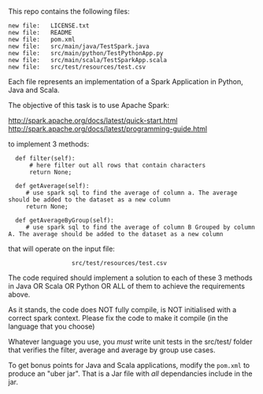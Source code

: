 This repo contains the following files:


	new file:   LICENSE.txt
	new file:   README
	new file:   pom.xml
	new file:   src/main/java/TestSpark.java
	new file:   src/main/python/TestPythonApp.py
	new file:   src/main/scala/TestSparkApp.scala
	new file:   src/test/resources/test.csv

Each file represents an implementation of a Spark Application in Python, Java and Scala.

The objective of this task is to use Apache Spark:

http://spark.apache.org/docs/latest/quick-start.html
http://spark.apache.org/docs/latest/programming-guide.html

to implement 3 methods:

      def filter(self):
          # here filter out all rows that contain characters
          return None;

      def getAverage(self):
         # use spark sql to find the average of column a. The average should be added to the dataset as a new column
         return None;

      def getAverageByGroup(self):
         # use spark sql to find the average of column B Grouped by column A. The average should be added to the dataset as a new column
      
that will operate on the input file:
            
                      src/test/resources/test.csv

The code required should implement a solution to each of these 3 methods in Java OR Scala OR Python OR ALL of them to achieve the requirements above.

As it stands, the code does NOT fully compile, is NOT initialised with a correct spark context. Please fix the code to make it compile (in the language that you choose)

Whatever language you use, you *must* write unit tests in the src/test/ folder that verifies the filter, average and average by group use cases.
   
To get bonus points for Java and Scala applications, modify the `pom.xml` to produce an "uber jar". That is a Jar file with *all* dependancies include in the jar.
  
  